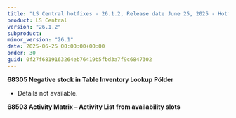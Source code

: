 ```yaml
---
title: "LS Central hotfixes - 26.1.2, Release date June 25, 2025 - Hotfixes"
product: LS Central
version: "26.1.2"
subproduct: 
minor_version: "26.1"
date: 2025-06-25 00:00:00+00:00
order: 30
guid: 0f27f6819163264eb76419b5fbd3a7f9c6847302
---
```


<strong>68305 Negative stock in Table Inventory Lookup Pölder</strong>
<ul><li>Details not available.</li></ul>
<strong>68503 Activity Matrix – Activity List from availability slots</strong>
<ul></ul>
